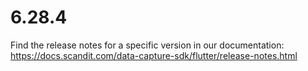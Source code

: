
# 6.28.4

Find the release notes for a specific version in our documentation: https://docs.scandit.com/data-capture-sdk/flutter/release-notes.html
